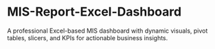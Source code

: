 # MIS-Report-Excel-Dashboard
A professional Excel-based MIS dashboard with dynamic visuals, pivot tables, slicers, and KPIs for actionable business insights.
